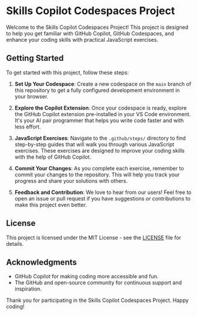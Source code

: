 # Skills Copilot Codespaces Project

Welcome to the Skills Copilot Codespaces Project! This project is designed to help you get familiar with GitHub Copilot, GitHub Codespaces, and enhance your coding skills with practical JavaScript exercises.

## Getting Started

To get started with this project, follow these steps:

1. **Set Up Your Codespace**: Create a new codespace on the `main` branch of this repository to get a fully configured development environment in your browser.

2. **Explore the Copilot Extension**: Once your codespace is ready, explore the GitHub Copilot extension pre-installed in your VS Code environment. It's your AI pair programmer that helps you write code faster and with less effort.

3. **JavaScript Exercises**: Navigate to the `.github/steps/` directory to find step-by-step guides that will walk you through various JavaScript exercises. These exercises are designed to improve your coding skills with the help of GitHub Copilot.

4. **Commit Your Changes**: As you complete each exercise, remember to commit your changes to the repository. This will help you track your progress and share your solutions with others.

5. **Feedback and Contribution**: We love to hear from our users! Feel free to open an issue or pull request if you have suggestions or contributions to make this project even better.

## License

This project is licensed under the MIT License - see the [LICENSE](LICENSE) file for details.

## Acknowledgments

- GitHub Copilot for making coding more accessible and fun.
- The GitHub and open-source community for continuous support and inspiration.

Thank you for participating in the Skills Copilot Codespaces Project. Happy coding!
